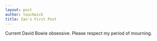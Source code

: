 ```yaml
---
layout: post
author: touchwick
title: Ian's First Post
---
```


Current David Bowie obsessive. Please respect my period of mourning.
